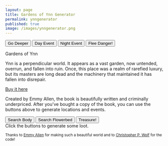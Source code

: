 ```yaml
---
layout: page
title: Gardens of Ynn Generator
permalink: ynngenerator
published: true
image: /images/ynngenerator.png
---
```

<div class="buttonWrapper">
  <button class="btn btn-primary btn-lg" onclick="buttonDeeper()">Go Deeper</button>
  <button class="btn btn-primary btn-lg" onclick="dayEvent()">Day Event</button>
  <button class="btn btn-primary btn-lg" onclick="nightEvent()">Night Event</button>
  <button class="btn btn-primary btn-lg" onclick="buttonFlee()">Flee Danger!</button>
</div>

<p id="eventText"></p>

<div class="container generatorCard">
  <div class="row pastRecords">
    <div class="col-xl-12 col-md-12 h3 tightSpacing" id="pastLocations"></div>
  </div>
  <div class="row">
    <div class="col-xl-6 col-md-12" style="border-right: 1px solid var(--border-color);">
      <div class="tightSpacing h2" id="locationTitle">Gardens of Ynn</div>
      <p id="locationDesc">Ynn is a perpendicular world. It appears as a vast garden, now untended, overrun, and fallen into ruin. Once, this place was a realm of rarefied luxury, but its masters are long dead and the machinery that maintained it has fallen into disrepair.</p>
    </div>
    <div class="col-xl-6 col-md-12">
      <div class="tightSpacing h2" id="detailTitle"><a href="https://www.drivethrurpg.com/product/237544/The-Gardens-Of-Ynn">Buy it here</a></div>
      <p id="detailDesc">Created by Emmy Allen, the book is beautifully written and criminally underpriced. After you've bought a copy of the book, you can use the buttons above to generate locations and events.</p>
    </div>
  </div>
</div>

<div class="buttonWrapper">
  <button class="btn btn-primary btn-lg" onclick="searchBody()">Search Body</button>
  <button class="btn btn-primary btn-lg" onclick="searchFlowerbed()">Search Flowerbed</button>
  <button class="btn btn-primary btn-lg" onclick="findTreasure()">Treasure!</button>
</div>

<div class="container generatorCard">
  <div class="row">
    <div class="col tightSpacing h3" id="lootBox">Click the buttons to generate some loot.</div>
  </div>
</div>

<small>Thanks to <a href="https://www.patreon.com/EmmyCavegirlAllen/overview/">Emmy Allen</a> for making such a beautiful world and to <a href="http://chrispwolf.com/">Christopher P. Wolf</a> for the code!</small>

<script>

var currentLayer = -1;
var ynn;

var xmlhttp = new XMLHttpRequest();
xmlhttp.onreadystatechange = function() {
  if (this.readyState == 4 && this.status == 200) {
    ynn = JSON.parse(this.responseText);
  }
};
xmlhttp.open("GET", "/ynn.json", true);
xmlhttp.send(); 

function buttonDeeper(){
  currentLayer++;
  document.getElementById("pastLocations").innerHTML = document.getElementById("pastLocations").innerHTML + document.getElementById("locationTitle").innerHTML + ", " + document.getElementById("detailTitle").innerHTML + "<br>";
  goDeeper();
}

function buttonFlee(){
  currentLayer = currentLayer + Math.floor(Math.random() * 4);
  document.getElementById("pastLocations").innerHTML = document.getElementById("pastLocations").innerHTML + document.getElementById("locationTitle").innerHTML + ", " + document.getElementById("detailTitle").innerHTML + "<br>?. The PCs fled, they are lost<br>";
  goDeeper();
}

function goDeeper() {
  /*increase to the next Layer*/
  var nextLocation = Math.floor(Math.random() * 20) + currentLayer;
  var nextDetail = Math.floor(Math.random() * 20) + currentLayer;

  /*var nextLocation = currentLayer;
  var nextDetail = currentLayer;
  Add to the list of past locations*/


  document.getElementById("eventText").innerHTML = "";

  switch (true) {
    /*Herb garden*/
    case (nextLocation == 1):
      var herbs = "<strong>Available Herbs:</strong><br>";
      var numHerbs = Math.floor(Math.random() * 6) + 1 + currentLayer;
      for (i = 0; i < numHerbs; i++) {
        herbs = herbs + "• " + ynn.locations[nextLocation].herbs[Math.floor(Math.random() * ynn.locations[nextLocation].herbs.length)] + " (" + (Math.floor(Math.random() * 6) + 1 + currentLayer) + " Uses)<br>";
      }
      document.getElementById("locationDesc").innerHTML = ynn.locations[nextLocation].description +
        "<br>" + herbs;
      break;
    case (nextLocation == 4):
      var effects = "<strong>Three random effects of drinking from the pools:</strong><br>";
      for (i = 0; i < 3; i++) {
        effects = effects + "• " + ynn.locations[nextLocation].effects[Math.floor(Math.random() * ynn.locations[nextLocation].effects.length)] + "<br>";
      }
      document.getElementById("locationDesc").innerHTML = ynn.locations[nextLocation].description +
        "<br>" + effects;
      break;
    case (nextLocation == 7):
      var houses = "<strong>Five random contents:</strong><br>";
      for (i = 0; i < 5; i++) {
        houses = houses + "• " + ynn.locations[nextLocation].houses[Math.floor(Math.random() * ynn.locations[nextLocation].houses.length)] + "<br>";
      }
      document.getElementById("locationDesc").innerHTML = ynn.locations[nextLocation].description +
        "<br>" + houses;
      break;
    case (nextLocation >= 34):
      nextLocation = 34;
      document.getElementById("locationDesc").innerHTML = ynn.locations[nextLocation].description;
      break;
    default:
      document.getElementById("locationDesc").innerHTML = ynn.locations[nextLocation].description;
  }

  switch (true) {
    case (nextDetail >= 34):
      nextDetail = 34;
      document.getElementById("locationDesc").innerHTML = ynn.details[nextDetail].description;
      break;
    default:
      document.getElementById("detailDesc").innerHTML = ynn.details[nextDetail].description;
  }

  document.getElementById("locationTitle").innerHTML = currentLayer + ". " + ynn.locations[nextLocation].title + " <small>pg " + ynn.locations[nextLocation].page + "</small>";
  document.getElementById("detailTitle").innerHTML = ynn.details[nextDetail].title + " <small>pg " + ynn.details[nextDetail].page + "</small>";
}

function dayEvent() {
  var nextEvent = Math.floor(Math.random() * ynn.events.length);
  var eventDescription = ynn.events[nextEvent].description;
  var encounters = "<br>";

  for (i = 0; i < ynn.events[nextEvent].encounters; i++) {
    var depth20 = Math.floor(Math.random() * 20) + currentLayer;

    if (depth20 >= 35) {
      var depth20 = Math.floor(Math.random() * 20) + Math.floor(Math.random() * 10) + 1 + Math.floor(Math.random() * 6) - 2;
    }

    var nextEncounter = ynn.dayEncounters[depth20];

    encounters = encounters + "<br><strong>" +
      nextEncounter.title + " </strong> <small>pg " + nextEncounter.page + "</small> <br> " +
      nextEncounter.description + " <br> <i>" + nextEncounter.stats + "</i><br>";
  }

  document.getElementById("eventText").innerHTML = "<hr class=\"tightSpacing\"><h3  class=\"tightSpacing\">Day Event</h3>" + eventDescription + encounters;
}

function nightEvent() {
  var nextEvent = Math.floor(Math.random() * ynn.events.length);
  var eventDescription = ynn.events[nextEvent].description;
  var encounters = "<br>";

  for (i = 0; i < ynn.events[nextEvent].encounters; i++) {
    var depth20 = Math.floor(Math.random() * 20) + currentLayer;

    if (depth20 >= 34) {
      var depth20 = Math.floor(Math.random() * 20) + Math.floor(Math.random() * 10) + 1 + Math.floor(Math.random() * 6) - 2;
    }

    var nextEncounter = ynn.nightEncounters[depth20];

    encounters = encounters + "<br><strong>" +
      nextEncounter.title + " </strong> <small>pg " + nextEncounter.page + "</small> <br> " +
      nextEncounter.description + " <br> <i>" + nextEncounter.stats + "</i><br>";
  }

  document.getElementById("eventText").innerHTML = "<hr class=\"tightSpacing\"><h3  class=\"tightSpacing\">Night Event</h3>" + eventDescription + encounters;
}

function searchBody() {
  document.getElementById("lootBox").innerHTML = ynn.searchBody[Math.floor(Math.random() * ynn.searchBody.length)];
}

function searchFlowerbed() {
  document.getElementById("lootBox").innerHTML = ynn.searchFlowerbed[Math.floor(Math.random() * ynn.searchFlowerbed.length)];
}

function findTreasure() {
  var treasureRoll = Math.floor(Math.random() * 20) + currentLayer;
  switch (true) {
    case (treasureRoll < 0):
      document.getElementById("lootBox").innerHTML = ynn.treasure[0];
    break;
    case (treasureRoll >= 34):
      document.getElementById("lootBox").innerHTML = ynn.treasure[Math.floor(Math.random() * 20) + Math.floor(Math.random() * 10) + 1 + Math.floor(Math.random() * 6) - 2] + "<br>" + ynn.treasure[Math.floor(Math.random() * 20) + Math.floor(Math.random() * 10) + 1 + Math.floor(Math.random() * 6) - 2] + "<br>" + ynn.treasure[Math.floor(Math.random() * 20) + Math.floor(Math.random() * 10) + 1 + Math.floor(Math.random() * 6) - 2];
      break;
    default:
      document.getElementById("lootBox").innerHTML = ynn.treasure[treasureRoll];
  }
}

</script>